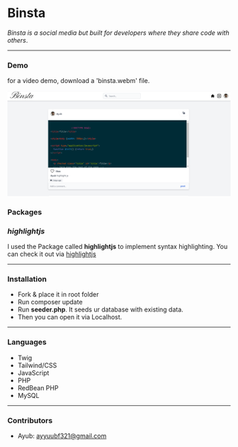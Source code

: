 # Binsta

 _Binsta is a social media but built for developers where they share  code with others_.


* * *
### Demo
for a video demo, download a 'binsta.webm' file.

![Home](images/photos/binsta.png)
### Packages
### *highlightjs*
 I used the Package called **highlightjs** to implement syntax highlighting. You can check it out via [highlightjs](https://highlightjs.net "highlightjs")
* * * 

### Installation

 *  Fork & place it in root folder
 *  Run composer update
 *  Run **seeder.php**. It seeds ur database with existing data.
 *  Then you can open it via Localhost.
* * *
### Languages
 *  Twig
 *  Tailwind/CSS
 *  JavaScript
 *  PHP
 *  RedBean PHP
 *  MySQL

 * * *
 ### Contributors
 * Ayub: [ayyuubf321@gmail.com](https://gmail.google.com "gmail")
